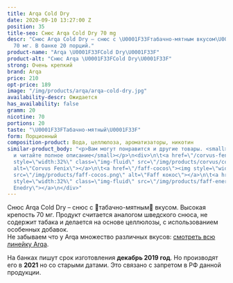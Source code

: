 ```yaml
---
title: Arqa Cold Dry
date: 2020-09-10 13:27:00 Z
position: 35
title-seo: Снюс Arqa Cold Dry 70 mg
descr: "Снюс Arqa Cold Dry – снюс с \U0001F33Fтабачно-мятным вкусом\U0001F33F. Крепость
  70 мг. В банке 20 порций."
product-name: "Arqa \U0001F33FCold Dry\U0001F33F"
product-alt: "Снюс Arqa \U0001F33FCold Dry\U0001F33F"
strong: Очень крепкий
brand: Arqa
price: 210
opt-price: 189
image: "/img/products/arqa/arqa-cold-dry.jpg"
availability-descr: Ожидается
has_availability: false
gramm: 20
nicotine: 70
portions: 20
taste: "\U0001F33FТабачно-мятный\U0001F33F"
form: Порционный
composition-product: Вода, целлюлоза, ароматизаторы, никотин
similar-product_body: "<p>Вам могут понравится и другие товары. <small>Жмите на картинки
  и читайте полное описание</small></p>\n<div>\n\t<a href=\"/corvus-fenix-barberry\"><img
  style=\"width:32%\" class=\"img-fluid\" src=\"/img/products/corvus/corvus-fenix.png\"
  alt=\"Corvus Fenix\"></a>\n\t<a href=\"/faff-cocos\"><img style=\"width:32%\" class=\"img-fluid\"
  src=\"/img/products/faff-cocos.png\" alt=\"Faff кокос\"></a>\n\t<a href=\"/faff-snus-energy\"><img
  style=\"width:32%\" class=\"img-fluid\" src=\"/img/products/faff-energy.png\" alt=\"Faff
  Enedry\"></a>\n</div>"
---
```


Снюс Arqa Cold Dry – снюс с 🌿табачно-мятным🌿 вкусом. Высокая крепость 70 мг. Продукт считается аналогом шведского снюса, не содержит табака и делается на основе целлюлозы, с использованием особенных добавок.<br>
Не забываем что у Arqa множество различных вкусов: [смотреть всю линейку Arqa](/arqa).

На банках пишут срок изготовления **декабрь 2019 год**. Но производят его в **2021** но со старыми датами. Это связано с запретом в РФ данной продукции.